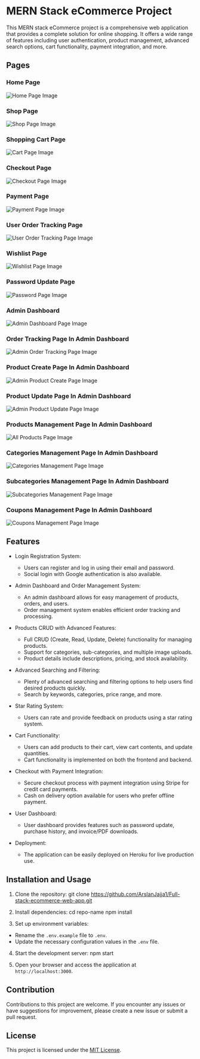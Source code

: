 # MERN Stack eCommerce Project

This MERN stack eCommerce project is a comprehensive web application that provides a complete solution for online shopping. It offers a wide range of features including user authentication, product management, advanced search options, cart functionality, payment integration, and more.

## Pages

### Home Page

![Home Page Image](client/public/projectImages/home.png)

### Shop Page 

![Shop Page Image](client/public/projectImages/shop.png)

### Shopping Cart Page

![Cart Page Image](client/public/projectImages/cart.png)

### Checkout Page

![Checkout Page Image](client/public/projectImages/checkout.png)

### Payment Page

![Payment Page Image](client/public/projectImages/payment.png)

### User Order Tracking Page

![User Order Tracking Page Image](client/public/projectImages/order-tracking.png)


### Wishlist Page

![Wishlist Page Image](client/public/projectImages/wishlist.png)

### Password Update Page

![Password Page Image](client/public/projectImages/password-update.png)

### Admin Dashboard

![Admin Dashboard Page Image](client/public/projectImages/admin-dashboard.png)

### Order Tracking Page In Admin Dashboard

![Admin Order Tracking Page Image](client/public/projectImages/admin-order-tracking.png)

### Product Create Page In Admin Dashboard

![Admin Product Create Page Image](client/public/projectImages/product-create.png)

### Product Update Page In Admin Dashboard

![Admin Product Update Page Image](client/public/projectImages/product-update.png)

### Products Management Page In Admin Dashboard

![All Products Page Image](client/public/projectImages/all-products.png)

### Categories Management Page In Admin Dashboard

![Categories Management Page Image](client/public/projectImages/categories-management.png)

### Subcategories Management Page In Admin Dashboard

![Subcategories Management Page Image](client/public/projectImages/subcategories.png)

### Coupons Management Page In Admin Dashboard

![Coupons Management Page Image](client/public/projectImages/coupons.png)
## Features

- Login Registration System:
  - Users can register and log in using their email and password.
  - Social login with Google authentication is also available.

- Admin Dashboard and Order Management System:
  - An admin dashboard allows for easy management of products, orders, and users.
  - Order management system enables efficient order tracking and processing.

- Products CRUD with Advanced Features:
  - Full CRUD (Create, Read, Update, Delete) functionality for managing products.
  - Support for categories, sub-categories, and multiple image uploads.
  - Product details include descriptions, pricing, and stock availability.

- Advanced Searching and Filtering:
  - Plenty of advanced searching and filtering options to help users find desired products quickly.
  - Search by keywords, categories, price range, and more.

- Star Rating System:
  - Users can rate and provide feedback on products using a star rating system.

- Cart Functionality:
  - Users can add products to their cart, view cart contents, and update quantities.
  - Cart functionality is implemented on both the frontend and backend.

- Checkout with Payment Integration:
  - Secure checkout process with payment integration using Stripe for credit card payments.
  - Cash on delivery option available for users who prefer offline payment.

- User Dashboard:
  - User dashboard provides features such as password update, purchase history, and invoice/PDF downloads.

- Deployment:
  - The application can be easily deployed on Heroku for live production use.

## Installation and Usage

1. Clone the repository:
git clone https://github.com/ArslanJajja1/Full-stack-ecommerce-web-app.git

2. Install dependencies:
cd repo-name
npm install


3. Set up environment variables:
- Rename the `.env.example` file to `.env`.
- Update the necessary configuration values in the `.env` file.

4. Start the development server:
npm start


5. Open your browser and access the application at `http://localhost:3000`.

## Contribution

Contributions to this project are welcome. If you encounter any issues or have suggestions for improvement, please create a new issue or submit a pull request.

## License

This project is licensed under the [MIT License](https://opensource.org/licenses/MIT).



